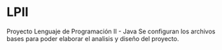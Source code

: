 # LPII
Proyecto Lenguaje de Programación II - Java
Se configuran los archivos bases para poder elaborar el analisis y diseño del proyecto.